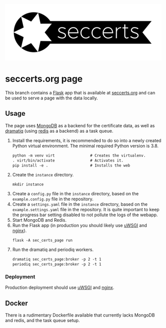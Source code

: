 ![](sec_certs_page/static/img/logo.svg)

# seccerts.org page

This branch contains a [Flask](https://palletsprojects.com/p/flask/) app that is available
at [seccerts.org](https://seccerts.org) and can be used to serve a page with the data locally.

## Usage

The page uses [MongoDB](https://www.mongodb.com/) as a backend for the certificate data, as well as 
[dramatiq](https://dramatiq.io/) (using [redis](https://redis.io/) as a backend) as a
task queue.

1. Install the requirements, it is recommended to do so into a newly created Python virtual environment.
   The minimal required Python version is 3.8.
   ```shell
   python -m venv virt                # Creates the virtualenv.
   . virt/bin/activate                # Activates it.
   pip install -e .                   # Installs the web
   ```
2. Create the `instance` directory.
   ```shell
   mkdir instance 
   ```
3. Create a `config.py` file in the `instance` directory, based on the `example.config.py` file in the repository.
4. Create a `settings.yaml` file in the `instance` directory, based on the `example.settings.yaml` file in the repository.
   It is quite important to keep the progress bar setting disabled to not pollute the logs of the webapp.
5. Start MongoDB and Redis.
6. Run the Flask app (in production you should likely use [uWSGI](https://uwsgi-docs.readthedocs.io/en/latest/) 
   and [nginx](https://nginx.org/en/)).
   ```shell
   flask -A sec_certs_page run
   ```
7. Run the dramatiq and periodiq workers.
   ```shell
   dramatiq sec_certs_page:broker -p 2 -t 1
   periodiq sec_certs_page:broker -p 2 -t 1
   ```

### Deployment
Production deployment should use [uWSGI](https://uwsgi-docs.readthedocs.io/en/latest/) and [nginx](https://nginx.org/en/).

## Docker

There is a rudimentary Dockerfile available that currently lacks MongoDB and redis,
and the task queue setup.